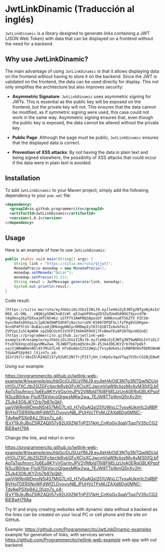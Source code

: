 # JwtLinkDinamic (Traducción al inglés)

`JwtLinkDinamic` is a library designed to generate links containing a JWT (JSON Web Token) with data that can be displayed on a frontend without the need for a backend.

## Why use JwtLinkDinamic?

The main advantage of using `JwtLinkDinamic` is that it allows displaying data on the frontend without having to store it on the backend. Since the JWT is validated on the frontend, the data can be used directly for display. This not only simplifies the architecture but also improves security:

- **Asymmetric Signature**: `JwtLinkDinamic` uses asymmetric signing for JWTs. This is essential as the public key will be exposed on the frontend, but the private key will not. This ensures that the data cannot be modified, as if symmetric signing were used, this case could not work in the same way. Asymmetric signing ensures that, even though the public key is exposed, the data cannot be altered without the private key.

- **Public Page**: Although the page must be public, `JwtLinkDinamic` ensures that the displayed data is correct.

- **Prevention of XSS attacks**: By not having the data in plain text and being signed elsewhere, the possibility of XSS attacks that could occur if the data were in plain text is avoided.

## Installation

To add `JwtLinkDinamic` to your Maven project, simply add the following dependency to your `pom.xml` file:

```xml
<dependency>
  <groupId>io.github.programmercito</groupId>
  <artifactId>JwtLinkDinamic</artifactId>
  <version>1.0.1</version>
</dependency>
```

## Usage

Here is an example of how to use `JwtLinkDinamic`:

```java
public static void main(String[] args) {
    String link = "https://sitio.me/ruta/${jwt}";
    MonedaPrecio monedap = new MonedaPrecio();
    monedap.setMoneda("Dolar");
    monedap.setPrecio(33.23);
    String resul = JwtMessage.generate(link, monedap);
    System.out.println(resul);
}
```

Code result:

```
[https://sitio.me/ruta/eyJhbGciOiJSUzI1NiJ9.eyJleHAiOjE3NTg2NTgxNjAsInYiOiJ7XCJtb25lZGFcIjpcIkRvbGFyXCIsXCJwcmVjaW9cIjozMy4yM30ifQ.ia4631434O9eyTYWZ7x0PfC-0EQ_uS-ONL_-_zNQ0jp5DWChoDJiWl-q53aphP95vgVD3ZaZUe8S00OG7Xpzzd7W-t8g0msq3EpTDXxwjHTCN546z-iGTFTV3AWFNQS8posDf_8dNknsuKT56ZTV_PZC5A-UyocRmXsDXXqsJcjpBJWZbWPIdh87iNzcSsruVH-KS09rDPQFSLlfyTKg8VuOKgoe-9cnOP4P3lSV-0uBacLe8jDMkUqpHNIprDM8mpIylR3lQ1B7ZvAxkFmiI-ZVP2pLIu5C4pWbW_xpZUQCOzX51V3tPI56kK0FHVXj7FvBmafEu8PZATUpvUEGnQ](https://programmercito.github.io/jwtlink-web-example/#/example/eyJhbGciOiJSUzI1NiJ9.eyJleHAiOjE3NTg3NTQwNDUsInYiOiJ7XCJtb25lZGFcIjpcIkRvbGFyXCIsXCJwcmVjaW9cIjozMy4yM30ifQ.bFApTsTqufmxrc7p6Eu9KYvVGsrlmJPV2VMbIdT6I8FMSJzUnA0ERqGBLKPspfN3uzB0rkw-Ftu97EkVqcoQIgwsMKw2wa_7EJW8TTp9imQ5nXv2H-Z5Jk43O6JKYZrb7b87pQkf-uajVjWRmWDmsN5l457MiG7Ln0_H7v0uAQsI251UWyLCTvsyAUkm1c2sRBPBVHoTDERSNoWFdWfZLDyoviyNB_iPUHVcTPxMJZAXd6Dg0MNC-TdyAwPSXp94J_lXjzn7x_o4-IExY19JlrJBoZ5lRZAQIi57y92U0lZNlTrjPZI7jkH_CnKpGv3qaVTqq7V35cCG2BjE8wH79A)
```

Using our example:

https://programmercito.github.io/jwtlink-web-example/#/example/eyJhbGciOiJSUzI1NiJ9.eyJleHAiOjE3NTg3NTQwNDUsInYiOiJ7XCJtb25lZGFcIjpcIkRvbGFyXCIsXCJwcmVjaW9cIjozMy4yM30ifQ.bFApTsTqufmxrc7p6Eu9KYvVGsrlmJPV2VMbIdT6I8FMSJzUnA0ERqGBLKPspfN3uzB0rkw-Ftu97EkVqcoQIgwsMKw2wa_7EJW8TTp9imQ5nXv2H-Z5Jk43O6JKYZrb7b87pQkf-uajVjWRmWDmsN5l457MiG7Ln0_H7v0uAQsI251UWyLCTvsyAUkm1c2sRBPBVHoTDERSNoWFdWfZLDyoviyNB_iPUHVcTPxMJZAXd6Dg0MNC-TdyAwPSXp94J_lXjzn7x_o4-IExY19JlrJBoZ5lRZAQIi57y92U0lZNlTrjPZI7jkH_CnKpGv3qaVTqq7V35cCG2BjE8wH79A

Change the link, and returl in error

https://programmercito.github.io/jwtlink-web-example/#/example/eyJhbGciOiJSUzI1NiJ9.eyJleHAiOjE3NTg3NTQwNDUsInYiOiJ7XCJtb25lZGFcIjpcIkRvbGFyXCIsXCJwcmVjaW9cIjozMy4yM30ifQ.bFApTsTqufmxrc7p6Eu9KYvVGsrlmJPV2VMbIdT6I8FMSJzUnA0ERqGBLKPspfN3uzB0rkw-Ftu97EkVqcoQIgwsMKw2wa_7EJW8TTp9imQ5nXv2H-Z5Jk43O6JKYZrb7b87pQkf-uajVjWRmWDmsN5l457MiG7Ln0_H7v0uAQsI251UWyLCTvsyAUkm1c2sRBPBVHoTDERSNoWFdWfZLDyoviyNB_iPUHVcTPxMJZAXd6Dg0MNC-TdyAwPSXp94J_lXjzn7x_o4-IExY19JlrJBoZ5lRZAQIi57y92U0lZNlTrjPZI7jkH_CnKpGv3qaVTqq7V35cCG2BjE8wH79Aa

Try it! and enjoy creating websites with dynamic data without a backend as the links can be created on your local PC or cell phone and the site on GitHub.

Example:
https://github.com/Programmercito/JwtLinkDinamic-examples example for generation of links, with services servers
https://github.com/Programmercito/jwtlink-web-example web app with out backend
